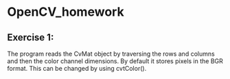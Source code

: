 # OpenCV_homework

## Exercise 1:

The program reads the CvMat object by traversing the rows and columns and then the color channel dimensions. By default it stores pixels in the BGR format. 
This can be changed by using cvtColor().

